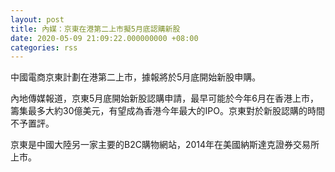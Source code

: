 ```yaml
---
layout: post
title: 內媒：京東在港第二上市擬5月底認購新股
date: 2020-05-09 21:09:22.000000000 +08:00
categories: rss
---
```


中國電商京東計劃在港第二上市，據報將於5月底開始新股申購。

內地傳媒報道，京東5月底開始新股認購申請，最早可能於今年6月在香港上市，籌集最多大約30億美元，有望成為香港今年最大的IPO。京東對於新股認購的時間不予置評。

京東是中國大陸另一家主要的B2C購物網站，2014年在美國納斯達克證券交易所上市。
